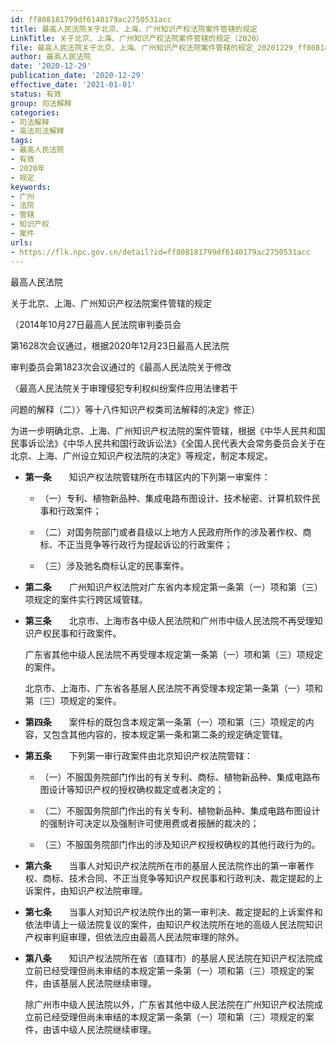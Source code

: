 ```yaml
---
id: ff808181799df6140179ac2750531acc
title: 最高人民法院关于北京、上海、广州知识产权法院案件管辖的规定
LinkTitle: 关于北京、上海、广州知识产权法院案件管辖的规定（2020）
file: 最高人民法院关于北京、上海、广州知识产权法院案件管辖的规定_20201229_ff808181799df6140179ac2750531acc.docx
author: 最高人民法院
date: '2020-12-29'
publication_date: '2020-12-29'
effective_date: '2021-01-01'
status: 有效
group: 司法解释
categories:
- 司法解释
- 高法司法解释
tags:
- 最高人民法院
- 有效
- 2020年
- 规定
keywords:
- 广州
- 法院
- 管辖
- 知识产权
- 案件
urls:
- https://flk.npc.gov.cn/detail?id=ff808181799df6140179ac2750531acc
---
```


最高人民法院

关于北京、上海、广州知识产权法院案件管辖的规定

（2014年10月27日最高人民法院审判委员会

第1628次会议通过，根据2020年12月23日最高人民法院

审判委员会第1823次会议通过的《最高人民法院关于修改

〈最高人民法院关于审理侵犯专利权纠纷案件应用法律若干

问题的解释（二）〉等十八件知识产权类司法解释的决定》修正）

为进一步明确北京、上海、广州知识产权法院的案件管辖，根据《中华人民共和国民事诉讼法》《中华人民共和国行政诉讼法》《全国人民代表大会常务委员会关于在北京、上海、广州设立知识产权法院的决定》等规定，制定本规定。

- **第一条**　　知识产权法院管辖所在市辖区内的下列第一审案件：

  - （一）专利、植物新品种、集成电路布图设计、技术秘密、计算机软件民事和行政案件；

  - （二）对国务院部门或者县级以上地方人民政府所作的涉及著作权、商标、不正当竞争等行政行为提起诉讼的行政案件；

  - （三）涉及驰名商标认定的民事案件。

- **第二条**　　广州知识产权法院对广东省内本规定第一条第（一）项和第（三）项规定的案件实行跨区域管辖。

- **第三条**　　北京市、上海市各中级人民法院和广州市中级人民法院不再受理知识产权民事和行政案件。

  广东省其他中级人民法院不再受理本规定第一条第（一）项和第（三）项规定的案件。

  北京市、上海市、广东省各基层人民法院不再受理本规定第一条第（一）项和第（三）项规定的案件。

- **第四条**　　案件标的既包含本规定第一条第（一）项和第（三）项规定的内容，又包含其他内容的，按本规定第一条和第二条的规定确定管辖。

- **第五条**　　下列第一审行政案件由北京知识产权法院管辖：

  - （一）不服国务院部门作出的有关专利、商标、植物新品种、集成电路布图设计等知识产权的授权确权裁定或者决定的；

  - （二）不服国务院部门作出的有关专利、植物新品种、集成电路布图设计的强制许可决定以及强制许可使用费或者报酬的裁决的；

  - （三）不服国务院部门作出的涉及知识产权授权确权的其他行政行为的。

- **第六条**　　当事人对知识产权法院所在市的基层人民法院作出的第一审著作权、商标、技术合同、不正当竞争等知识产权民事和行政判决、裁定提起的上诉案件，由知识产权法院审理。

- **第七条**　　当事人对知识产权法院作出的第一审判决、裁定提起的上诉案件和依法申请上一级法院复议的案件，由知识产权法院所在地的高级人民法院知识产权审判庭审理，但依法应由最高人民法院审理的除外。

- **第八条**　　知识产权法院所在省（直辖市）的基层人民法院在知识产权法院成立前已经受理但尚未审结的本规定第一条第（一）项和第（三）项规定的案件，由该基层人民法院继续审理。

  除广州市中级人民法院以外，广东省其他中级人民法院在广州知识产权法院成立前已经受理但尚未审结的本规定第一条第（一）项和第（三）项规定的案件，由该中级人民法院继续审理。
